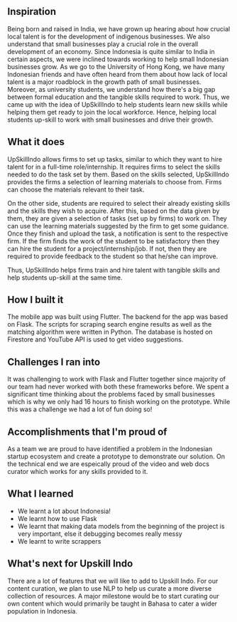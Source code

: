 ## Inspiration
Being born and raised in India, we have grown up hearing about how crucial local talent is for the development of indigenous businesses. 
We also understand that small businesses play a crucial role in the overall development of an economy. 
Since Indonesia is quite similar to India in certain aspects, we were inclined towards working to help small Indonesian businesses grow. 
As we go to the University of Hong Kong, we have many Indonesian friends and have often heard from them about how lack of local talent is a major roadblock 
in the growth path of small businesses. Moreover, as university students, we understand how there's a big gap between formal education and the tangible skills 
required to work. Thus, we came up with the idea of UpSkillIndo to help students learn new skills while helping them get ready to join the local workforce.
Hence, helping local students up-skill to work with small businesses and drive their growth.

## What it does
UpSkillIndo allows firms to set up tasks, similar to which they want to hire talent for in a full-time role/internship. 
It requires firms to select the skills needed to do the task set by them. Based on the skills selected, UpSkillIndo provides the firms a selection of 
learning materials to choose from. Firms can choose the materials relevant to their task. 

On the other side, students are required to select their already existing skills and the skills they wish to acquire. 
After this, based on the data given by them, they are given a selection of tasks (set up by firms) to work on. 
They can use the learning materials suggested by the firm to get some guidance. 
Once they finish and upload the task, a notification is sent to the respective firm. 
If the firm finds the work of the student to be satisfactory then they can hire the student for a project/internship/job. 
If not, then they are required to provide feedback to the student so that he/she can improve.

Thus, UpSkillIndo helps firms train and hire talent with tangible skills and help students up-skill at the same time.

## How I built it
The mobile app was built using Flutter. The backend for the app was based on Flask. The scripts for scraping search engine results as well as the 
matching algorithm were written in Python. The database is hosted on Firestore and YouTube API is used to get video suggestions.

## Challenges I ran into
It was challenging to work with Flask and Flutter together since majority of our team had never worked with both these frameworks before. 
We spent a significant time thinking about the problems faced by small businesses which is why we only had 16 hours to finish working on the prototype. 
While this was a challenge we had a lot of fun doing so! 

## Accomplishments that I'm proud of
As a team we are proud to have identified a problem in the Indonesian startup ecosystem and create a prototype to demonstrate our solution. 
On the technical end we are espeically proud of the video and web docs curator which works for any skills provided to it. 

## What I learned
- We learnt a lot about Indonesia! 
- We learnt how to use Flask
- We learnt that making data models from the beginning of the project is very important, else it debugging becomes really messy 
- We learnt to write scrappers 

## What's next for Upskill Indo 
There are a lot of features that we will like to add to Upskill Indo. 
For our content curation, we plan to use NLP to help us curate a more diverse collection of resources. 
A major milestone would be to start curating our own content which would primarily be taught in Bahasa to cater a wider population in Indonesia. 
